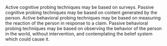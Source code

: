 Active cognitive probing techniques may be based on surveys. Passive cognitive probing techniques may be based on content generated by the person. Active behavioral probing techniques may be based on measuring the reaction of the person in response to a claim. Passive behavioral probing techniques may be based on observing the behavior of the person in the world, without intervention, and contemplating the belief system which could cause it.